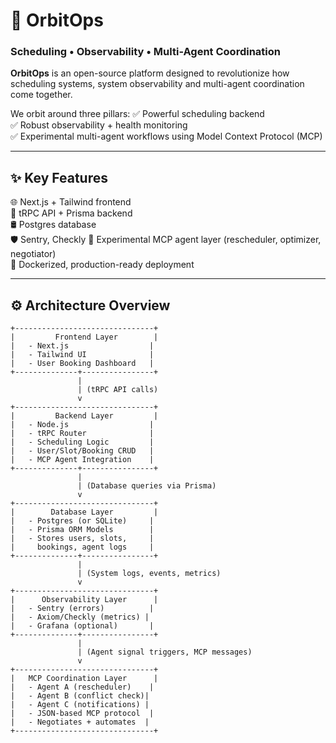 # 🚀 OrbitOps

### Scheduling • Observability • Multi-Agent Coordination

**OrbitOps** is an open-source platform designed to revolutionize how scheduling systems, system observability and multi-agent coordination come together.

We orbit around three pillars:
✅ Powerful scheduling backend  
✅ Robust observability + health monitoring  
✅ Experimental multi-agent workflows using Model Context Protocol (MCP)

---

## ✨ Key Features

🌐 Next.js + Tailwind frontend  
🔗 tRPC API + Prisma backend  
🛢️ Postgres database  
🛡️ Sentry, Checkly
🤖 Experimental MCP agent layer (rescheduler, optimizer, negotiator)  
🐳 Dockerized, production-ready deployment

---

## ⚙️ Architecture Overview

```text
+-------------------------------+
|         Frontend Layer        |
|   - Next.js                  |
|   - Tailwind UI              |
|   - User Booking Dashboard   |
+--------------+----------------+
               |
               | (tRPC API calls)
               v
+-------------------------------+
|         Backend Layer         |
|   - Node.js                  |
|   - tRPC Router              |
|   - Scheduling Logic         |
|   - User/Slot/Booking CRUD   |
|   - MCP Agent Integration    |
+--------------+----------------+
               |
               | (Database queries via Prisma)
               v
+-------------------------------+
|        Database Layer         |
|   - Postgres (or SQLite)     |
|   - Prisma ORM Models        |
|   - Stores users, slots,     |
|     bookings, agent logs     |
+--------------+----------------+
               |
               | (System logs, events, metrics)
               v
+-------------------------------+
|      Observability Layer      |
|   - Sentry (errors)          |
|   - Axiom/Checkly (metrics) |
|   - Grafana (optional)       |
+--------------+----------------+
               |
               | (Agent signal triggers, MCP messages)
               v
+-------------------------------+
|   MCP Coordination Layer      |
|   - Agent A (rescheduler)    |
|   - Agent B (conflict check)|
|   - Agent C (notifications) |
|   - JSON-based MCP protocol  |
|   - Negotiates + automates  |
+-------------------------------+

